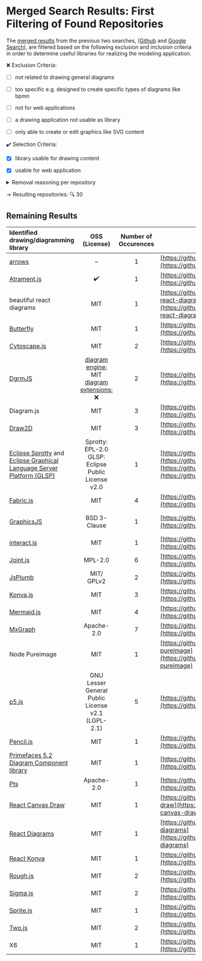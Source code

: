 # Merged Search Results: First Filtering of Found Repositories 

The [merged results](0_merged_results.md) from the previous two searches, ([Github](Github/README.md) and [Google Search](Google/README.md)), are filtered based on the following exclusion and inclusion criteria in order to determine useful libraries for realizing the modeling application.  

:x: Exclusion Criteria:
- [ ] not related to drawing general diagrams
- [ ] too specific e.g. designed to create specific types of diagrams like bpmn
- [ ] not for web applications
- [ ] a drawing application not usable as library
- [ ] only able to create or edit graphics like SVG content


:heavy_check_mark: Selection Criteria:
- [x] library usable for drawing content
- [x] usable for web application



<details><summary>Removal reasoning per repository</summary>

The following table lists for every repository the reason(s) why it will not be further considered as an option for the later evaluation and integration into the modeling application. 

&#8594; Removed repositories :mag: 60

<ins>Legend:</ins>&nbsp;&nbsp;&nbsp;&nbsp;&nbsp; :negative_squared_cross_mark: Negative remark &nbsp;&nbsp;&nbsp;  :black_square_button: Neutral remark

| <div align="center">Identified drawing/diagramming library</div>                                                                                                  | <div align="center">Repository URL</div>                                                                                                                                                  | <div align="center">Removal Reasons</div>                                                                                                                                                                                   |
| :---------------------------------------------------------------------------------------------------------------------------------------------------------------- | :---------------------------------------------------------------------------------------------------------------------------------------------------------------------------------------- | :-------------------------------------------------------------------------------------------------------------------------------------------------------------------------------------------------------------------------- |
| [amCharts](https://www.amcharts.com/)                                                                                                                             | Newest version: [https://github.com/amcharts/amcharts5](https://github.com/amcharts/amcharts5)</br>Latest: [https://github.com/amcharts/amcharts4](https://github.com/amcharts/amcharts4) | :negative_squared_cross_mark: creating charts for data visualization</br>&#8594; not usable for modeling application                                                                                                        |
| [anime.js](https://animejs.com/)                                                                                                                                  | [https://github.com/juliangarnier/anime/](https://github.com/juliangarnier/anime/)                                                                                                        | :negative_squared_cross_mark: animation library</br>&#8594; not usable for modeling application                                                                                                                             |
| [APEXCHARTS.js](https://apexcharts.com/)                                                                                                                          | [https://github.com/apexcharts/apexcharts.js](https://github.com/apexcharts/apexcharts.js)                                                                                                | :negative_squared_cross_mark: for data visualization: build interactive charts</br> &#8594; not usable for modeling application                                                                                             |
| [Arkit](https://arkit.pro)                                                                                                                                        | [https://github.com/dyatko/arkit](https://github.com/dyatko/arkit)                                                                                                                        | :negative_squared_cross_mark: visualize certain codebases as architecture diagrams</br>&#8594;  not usable for modeling application                                                                                         |
| [babylon.js](https://www.babylonjs.com/)                                                                                                                          | [https://github.com/BabylonJS/Babylon.js](https://github.com/BabylonJS/Babylon.js)                                                                                                        | :negative_squared_cross_mark: web rendering engine</br> &#8594; not modeling related</br>&#8594;  not usable for modeling application                                                                                       |
| [bpmn-js](https://bpmn.io/toolkit/bpmn-js/)                                                                                                                       | [https://github.com/bpmn-io/bpmn-js](https://github.com/bpmn-io/bpmn-js)                                                                                                                  | :negative_squared_cross_mark:  create and embed BPMN diagrams (viewer and editor)</br>&#8594; too specific</br>&#8594; not helpful for modeling application                                                                 |
| [C3.js](https://c3js.org/)                                                                                                                                        | [https://github.com/c3js/c3](https://github.com/c3js/c3)                                                                                                                                  | :black_square_button: uses D3</br>:negative_squared_cross_mark: data visualization: creating data charts</br>&#8594; not usable for modeling application                                                                    |
| [Chart.js](https://www.chartjs.org/)                                                                                                                              | [https://github.com/chartjs/Chart.js](https://github.com/chartjs/Chart.js)                                                                                                                | :negative_squared_cross_mark: for creating charts</br> &#8594; not usable for modeling application                                                                                                                          |
| [Chartist.js](https://gionkunz.github.io/chartist-js/)                                                                                                            | [https://github.com/gionkunz/chartist-js](https://github.com/gionkunz/chartist-js)                                                                                                        | :negative_squared_cross_mark: for creating charts</br> &#8594; not usable for modeling application                                                                                                                          |
| [D3.js](https://d3js.org/)                                                                                                                                        | [https://github.com/d3/d3](https://github.com/d3/d3)                                                                                                                                      | :negative_squared_cross_mark: data visualization: data-based document manipulation</br>&#8594; not usable for modeling application                                                                                          |
| dagre-d3                                                                                                                                                          | [https://github.com/dagrejs/dagre](https://github.com/dagrejs/dagre)                                                                                                                      | :negative_squared_cross_mark: directed graph layout engine</br>&#8594; too specific</br>&#8594; not helpful for modeling application                                                                                        |
| [dmn-js](https://bpmn.io/toolkit/dmn-js/)                                                                                                                         | [https://github.com/bpmn-io/dmn-js](https://github.com/bpmn-io/dmn-js)                                                                                                                    | :negative_squared_cross_mark: create and draw DMN decision tables (viewer and editor)</br>&#8594;  not usable for modeling application                                                                                      |
| [Dygraphs](https://dygraphs.com/)                                                                                                                                 | [https://github.com/danvk/dygraphs](https://github.com/danvk/dygraphs)                                                                                                                    | :negative_squared_cross_mark: data visualization: for interactive visualization of time series</br>&#8594; not usable for modeling application                                                                              |
| [ElectronJs](https://www.electronjs.org/)                                                                                                                         | [https://github.com/electron/electron](https://github.com/electron/electron)                                                                                                              | :negative_squared_cross_mark: for building desktop applications</br> &#8594; not web-based</br>&#8594; not usable for modeling application                                                                                  |
| [Flot](http://www.flotcharts.org/)                                                                                                                                | [https://github.com/flot/flot](https://github.com/flot/flot)                                                                                                                              | :negative_squared_cross_mark: plotting library</br>&#8594; not usable for modeling application                                                                                                                              |
| [Flowchart](http://flowchart.js.org/)                                                                                                                             | [https://github.com/adrai/flowchart.js](https://github.com/adrai/flowchart.js)                                                                                                            | :negative_squared_cross_mark: syntax-based flow chart drawing</br>&#8594; too specific</br>&#8594; not helpful for modeling application                                                                                     |
| [Flowpoints.js](https://mariusbrataas.github.io/flowpoints.js/?p=#00fff2_#0c00ff_4_3_0&Click%s0me%s0once&n&a&_1&Click%s0me%s0too&n&l&_2&Watch%s0the%s0magic&n&w&) | [https://github.com/mariusbrataas/flowpoints.js](https://github.com/mariusbrataas/flowpoints.js)                                                                                          | :negative_squared_cross_mark: for creating flowcharts and diagrams</br>&#8594; too specific</br>&#8594; not helpful for modeling application                                                                                |
| [form-js](https://bpmn.io/toolkit/form-js/)                                                                                                                       | [https://github.com/bpmn-io/form-js](https://github.com/bpmn-io/form-js)                                                                                                                  | :negative_squared_cross_mark: for visually editing and embeding JSON-based forms</br>&#8594;  not usable for modeling application                                                                                           |
| [Google Charts](https://developers.google.com/chart)                                                                                                              | [https://github.com/google/charts](https://github.com/google/charts)                                                                                                                      | :negative_squared_cross_mark: for creating charts</br>&#8594; not usable for modeling application                                                                                                                           |
| hex13/javascript-visual-explanations                                                                                                                              | [https://github.com/hex13/javascript-visual-explanations](https://github.com/hex13/javascript-visual-explanations)                                                                        | :negative_squared_cross_mark: visual explanations of JS/frontent ecosystem concepts</br>&#8594;  not usable for modeling application                                                                                        |
| [JS Sequence Diagrams](https://bramp.github.io/js-sequence-diagrams/)                                                                                             | [https://github.com/bramp/js-sequence-diagrams](https://github.com/bramp/js-sequence-diagrams)                                                                                            | :negative_squared_cross_mark: text-based drawing of UML sequence diagrams</br>&#8594; too specific</br>&#8594; not helpful for modeling application                                                                         |
| [Jspaint](https://jspaint.app/#local:19e5feb9621c2)                                                                                                               | [https://github.com/1j01/jspaint](https://github.com/1j01/jspaint)                                                                                                                        | :negative_squared_cross_mark: application not drawing library</br>&#8594; not usable for modeling application                                                                                                               |
| [JSXGraph](https://jsxgraph.uni-bayreuth.de/wp/index.html)                                                                                                        | [https://github.com/jsxgraph/jsxgraph](https://github.com/jsxgraph/jsxgraph)                                                                                                              | :negative_squared_cross_mark: mathematics related: geometry, function plotting etc.</br>&#8594;  not usable for modeling application                                                                                        |
| [Kendo UI](https://www.telerik.com/kendo-ui)                                                                                                                      | [https://github.com/telerik/kendo-ui-core](https://github.com/telerik/kendo-ui-core)                                                                                                      | :negative_squared_cross_mark: most drawing items not part of open-source Core API</br>&#8594; not usable for modeling application                                                                                           |
| [Lazy Line Painter](http://lazylinepainter.info/)                                                                                                                 | [https://github.com/camoconnell/lazy-line-painter](https://github.com/camoconnell/lazy-line-painter)                                                                                      | :negative_squared_cross_mark: for SVG path animation</br>&#8594; not helpful for modeling application                                                                                                                       |
| [Leaflet Geoman](https://geoman.io/leaflet-geoman)                                                                                                                | [https://github.com/geoman-io/leaflet-geoman](https://github.com/geoman-io/leaflet-geoman)                                                                                                | :negative_squared_cross_mark: related to maps: for drawing and editing geometry layers</br>&#8594; not usable for modeling application                                                                                      |
| [Leaflet.js](https://leafletjs.com/)                                                                                                                              | [https://github.com/Leaflet/Leaflet](https://github.com/Leaflet/Leaflet)                                                                                                                  | :negative_squared_cross_mark: maps related: creating mobile-friendly maps</br> &#8594; not usable for modeling application                                                                                                  |
| [Mapbox Gl Draw](https://docs.mapbox.com/mapbox-gl-js/example/mapbox-gl-draw/)                                                                                    | [https://github.com/mapbox/mapbox-gl-draw](https://github.com/mapbox/mapbox-gl-draw)                                                                                                      | :negative_squared_cross_mark: maps related: add drawing and editing features</br>&#8594;  not usable for modeling application                                                                                               |
| [Mapbox GL JS](https://docs.mapbox.com/mapbox-gl-js/guides/)                                                                                                      | [https://github.com/mapbox/mapbox-gl-js](https://github.com/mapbox/mapbox-gl-js)                                                                                                          | :negative_squared_cross_mark: maps related: for customizable and interactive vector maps</br>&#8594; not usable for modeling application                                                                                    |
| [MathBox](https://acko.net/blog/making-mathbox/)                                                                                                                  | v1: [https://github.com/unconed/MathBox.js](https://github.com/unconed/MathBox.js)</br>v2: [https://github.com/unconed/mathbox](https://github.com/unconed/mathbox)                       | :black_square_button: uses Three.js</br>:negative_squared_cross_mark: for math diagrams</br>&#8594;  not usable for modeling application                                                                                    |
| [MathJax](https://www.mathjax.org/)                                                                                                                               | [https://github.com/mathjax/MathJax-src](https://github.com/mathjax/MathJax-src)                                                                                                          | :negative_squared_cross_mark: display engine for mathematics</br>&#8594; not usable for modeling application                                                                                                                |
| [MetricsGraphics](http://metricsgraphicsjs.org/)                                                                                                                  | [https://github.com/metricsgraphics/metrics-graphics](https://github.com/metricsgraphics/metrics-graphics)                                                                                | :black_square_button: uses D3</br>:negative_squared_cross_mark: data visualization: for time-series data</br>&#8594; not usable for modeling application                                                                    |
| [mo.js](https://mojs.github.io/)                                                                                                                                  | [https://github.com/mojs/mojs](https://github.com/mojs/mojs)                                                                                                                              | :negative_squared_cross_mark: animation library</br>&#8594; not usable for modeling application                                                                                                                             |
| NodeJs                                                                                                                                                            | [https://github.com/AlaaMezian/NodeJs-backend-structure](https://github.com/AlaaMezian/NodeJs-backend-structure)                                                                          | :negative_squared_cross_mark: examples for good practices for Node JS</br>&#8594;  not usable for modeling application                                                                                                      |
| [Nomnoml](https://www.nomnoml.com/)                                                                                                                               | [https://github.com/skanaar/nomnoml](https://github.com/skanaar/nomnoml)                                                                                                                  | :negative_squared_cross_mark: syntax-based UML drawing</br>&#8594; too specific</br>&#8594; not helpful for modeling application                                                                                            |
| Octopus                                                                                                                                                           | [https://github.com/livechat/octopus](https://github.com/livechat/octopus)                                                                                                                | :black_square_button: uses flowchart.js</br>:negative_squared_cross_mark: for creating internal wiki page</br>&#8594;  not usable for modeling application                                                                  |
| Ontodia                                                                                                                                                           | [https://github.com/metaphacts/ontodia](https://github.com/metaphacts/ontodia)                                                                                                            | :negative_squared_cross_mark: data visualization: explore, navigate, visualize data in form of interactive graphs</br>&#8594; not usable for modeling application                                                           |
| [OpenLayers](https://openlayers.org/)                                                                                                                             | [https://github.com/openlayers/openlayers](https://github.com/openlayers/openlayers)                                                                                                      | :negative_squared_cross_mark: maps related: for creating interactive maps</br> &#8594; not usable for modeling application                                                                                                  |
| [OS.js](https://www.os-js.org/)                                                                                                                                   | [https://github.com/os-js/OS.js](https://github.com/os-js/OS.js)                                                                                                                          | :negative_squared_cross_mark: create web desktop platform</br>&#8594; not usable for modeling application                                                                                                                   |
| [Paper.js](http://paperjs.org/)                                                                                                                                   | [https://github.com/paperjs/paper.js](https://github.com/paperjs/paper.js)                                                                                                                | :negative_squared_cross_mark: for scripting vector graphics</br> &#8594; not helpful for modeling application                                                                                                               |
| PatternifyJS                                                                                                                                                      | [https://github.com/Badacadabra/JavaScript-Design-Patterns](https://github.com/Badacadabra/JavaScript-Design-Patterns)                                                                    | :negative_squared_cross_mark: explanation of JS design patterns</br>&#8594;  not usable for modeling application                                                                                                            |
| [Pencil](http://pencil.evolus.vn/)                                                                                                                                | [https://github.com/evolus/pencil](https://github.com/evolus/pencil)                                                                                                                      | :black_square_button: uses Electron runtime</br>:negative_squared_cross_mark: desktop application for easy GUI prototyping</br>&#8594; no library</br>&#8594; not web-based</br>&#8594; not usable for modeling application |
| Pinker                                                                                                                                                            | [https://github.com/WithoutHaste/Pinker](https://github.com/WithoutHaste/Pinker)                                                                                                          | :negative_squared_cross_mark: render syntax-based code/class diagrams (e.g. UML diagrams)</br>&#8594; not helpful for modeling application                                                                                  |
| [Querylizer](https://querylizer.vercel.app/)                                                                                                                      | [https://github.com/FourDivs/Querylizer](https://github.com/FourDivs/Querylizer)                                                                                                          | :negative_squared_cross_mark: for creating database diagrams and converting to code</br>&#8594;  not usable for modeling application                                                                                        |
| [Raphaël](https://dmitrybaranovskiy.github.io/raphael/)                                                                                                           | [https://github.com/DmitryBaranovskiy/raphael](https://github.com/DmitryBaranovskiy/raphael)                                                                                              | :negative_squared_cross_mark: for creating charts, image crop and rotate widgets</br> &#8594; not usable for modeling application                                                                                           |
| [React Sketch](http://tbolis.github.io/showcase/react-sketch/)                                                                                                    | [https://github.com/tbolis/react-sketch](https://github.com/tbolis/react-sketch)                                                                                                          | :black_square_button: using Fabric.js</br>:negative_squared_cross_mark: sketching tool not library</br>&#8594; not usable for modeling application                                                                          |
| [Snap.svg](http://snapsvg.io/)                                                                                                                                    | [https://github.com/adobe-webplatform/Snap.svg](https://github.com/adobe-webplatform/Snap.svg)                                                                                            | :negative_squared_cross_mark: for creating, handling and animating SVGs</br> &#8594; not usable for modeling application                                                                                                    |
| Source Map library                                                                                                                                                | [https://github.com/mozilla/source-map](https://github.com/mozilla/source-map)                                                                                                            | :negative_squared_cross_mark: for creating source maps</br>&#8594; not modeling</br>related</br>&#8594; not usable for modeling application                                                                                 |
| [State.js](https://steelbreeze.net/state/)                                                                                                                        | [https://github.com/steelbreeze/state](https://github.com/steelbreeze/state)                                                                                                              | :negative_squared_cross_mark: for modeling and executing state machines</br>&#8594; too specific</br>&#8594; not helpful for modeling application                                                                           |
| [SVG.js](https://svgjs.dev/docs/3.0/)                                                                                                                             | [https://github.com/svgdotjs/svg.js](https://github.com/svgdotjs/svg.js)                                                                                                                  | :negative_squared_cross_mark: for SVG animation and manipulation</br> &#8594; not usable for modeling application                                                                                                           |
| svg2pdf.js                                                                                                                                                        | [https://github.com/yWorks/svg2pdf.js](https://github.com/yWorks/svg2pdf.js)                                                                                                              | :negative_squared_cross_mark: convert SVG to PDF</br>&#8594;  not usable for modeling application                                                                                                                           |
| [Theatre.js](https://www.theatrejs.com/)                                                                                                                          | [https://github.com/theatre-js/theatre](https://github.com/theatre-js/theatre)                                                                                                            | :negative_squared_cross_mark: animation library</br>&#8594; not usable for modeling application                                                                                                                             |
| [Three.js](https://threejs.org/)                                                                                                                                  | [https://github.com/mrdoob/three.js/](https://github.com/mrdoob/three.js/)                                                                                                                | :negative_squared_cross_mark: for 3D content</br>&#8594; not helpful for modeling application                                                                                                                               |
| [Tldraw](https://www.tldraw.com/)                                                                                                                                 | [https://github.com/Tldraw/Tldraw](https://github.com/Tldraw/Tldraw)                                                                                                                      | :negative_squared_cross_mark: integratable drawing application but no library</br>&#8594; very limited options</br>&#8594; not usable for modeling application                                                              |
| [TogetherJS](https://togetherjs.com/)                                                                                                                             | [https://github.com/jsfiddle/togetherjs](https://github.com/jsfiddle/togetherjs)                                                                                                          | :negative_squared_cross_mark: library for collaboration features</br>&#8594; not usable for modeling application                                                                                                            |
| [Treant.js](https://fperucic.github.io/treant-js/?ref=hackernoon.com)                                                                                             | [https://github.com/fperucic/treant-js](https://github.com/fperucic/treant-js)                                                                                                            | :black_square_button: uses Raphaël.js</br>:negative_squared_cross_mark: for drawing tree diagrams</br>&#8594; too specific</br>&#8594; not helpful for modeling application                                                 |
| Treeviz                                                                                                                                                           | [https://github.com/PierreCapo/treeviz](https://github.com/PierreCapo/treeviz)                                                                                                            | :negative_squared_cross_mark: represent JSON-based tree diagrams</br>&#8594;  not usable for modeling application                                                                                                           |
| Venn.js                                                                                                                                                           | [https://github.com/benfred/venn.js](https://github.com/benfred/venn.js)                                                                                                                  | :negative_squared_cross_mark: for creating venn or euler diagrams</br>&#8594; not helpful for modeling application                                                                                                          |
| [VexFlow](https://www.vexflow.com/)                                                                                                                               | [https://github.com/0xfe/vexflow](https://github.com/0xfe/vexflow)                                                                                                                        | :negative_squared_cross_mark: for rendering music notations</br>&#8594; not usable for modeling application                                                                                                                 |
| vis.js                                                                                                                                                            | [https://github.com/almende/vis](https://github.com/almende/vis)                                                                                                                          | :negative_squared_cross_mark: for data visualization</br>&#8594; not usable for modeling application                                                                                                                        |

</details>

&#8594; Resulting repositories: :mag: 30

## Remaining Results

| Identified drawing/diagramming library                                                                                                                      |                             OSS (License)                             | Number of Occurences | <div align="center">Repository URL</div>                                                                                                                  |       Github Stars        |          Forks           | <div align="center">Latest Version (Release/Tag)</div>         |                Latest Commit                 |
| :---------------------------------------------------------------------------------------------------------------------------------------------------------- | :-------------------------------------------------------------------: | :------------------: | :-------------------------------------------------------------------------------------------------------------------------------------------------------- | :-----------------------: | :----------------------: | :------------------------------------------------------------- | :------------------------------------------: |
| [arrows](http://www.apcjones.com/arrows/)                                                                                                                   |                                   –                                   |          1           | [https://github.com/apcj/arrows](https://github.com/apcj/arrows)                                                                                          |            330            |           115            | –                                                              |                 Jan 2, 2021                  |
| [Atrament.js](https://www.fiala.space/atrament.js/demo/)                                                                                                    |                          :heavy_check_mark:                           |          1           | [https://github.com/jakubfiala/atrament.js](https://github.com/jakubfiala/atrament.js)                                                                    |           1179            |           114            | v2.0.0 (Sep 12, 2021)                                          |                 Sep 12, 2021                 |
| beautiful react diagrams                                                                                                                                    |                                  MIT                                  |          1           | [https://github.com/antonioru/beautiful-react-diagrams](https://github.com/antonioru/beautiful-react-diagrams)                                            |           2365            |           139            | –                                                              |                 Oct 4, 2021                  |
| [Butterfly](https://butterfly-dag.gitee.io/butterfly-dag/home)                                                                                              |                                  MIT                                  |          1           | [https://github.com/alibaba/butterfly](https://github.com/alibaba/butterfly)                                                                              |           2710            |           401            | –                                                              |                 Mar 30, 2022                 |
| [Cytoscape.js](https://js.cytoscape.org/)                                                                                                                   |                                  MIT                                  |          2           | [https://github.com/cytoscape/cytoscape.js](https://github.com/cytoscape/cytoscape.js)                                                                    |           8301            |           1507           | v3.21.0 (Feb 7, 2022)                                          |                 Mar 31, 2022                 |
| [DgrmJS](https://app.dgrm.net/)                                                                                                                             | <ins>diagram engine:</ins> MIT</br><ins>diagram extensions:</ins> :x: |          2           | [https://github.com/AlexeyBoiko/DgrmJS](https://github.com/AlexeyBoiko/DgrmJS)                                                                            |            214            |            12            | –                                                              |                 Mar 31, 2022                 |
| Diagram.js                                                                                                                                                  |                                  MIT                                  |          3           | [https://github.com/bpmn-io/diagram-js](https://github.com/bpmn-io/diagram-js)                                                                            |           1142            |           353            | v8.2.1 (Mar 24, 2022)                                          |                 Mar 28, 2022                 |
| [Draw2D](https://freegroup.github.io/draw2d/#/examples)                                                                                                     |                                  MIT                                  |          3           | [https://github.com/freegroup/draw2d](https://github.com/freegroup/draw2d)                                                                                |            604            |           194            | v1.0.38 (Jul 8, 2020)                                          |                 Aug 31, 2020                 |
| [Eclipse Sprotty](https://projects.eclipse.org/projects/ecd.sprotty) and [Eclipse Graphical Language Server Platform (GLSP)](https://www.eclipse.org/glsp/) |        Sprotty: EPL-2.0</br>GLSP: Eclipse Public License v2.0         |          1           | [https://github.com/eclipse/sprotty](https://github.com/eclipse/sprotty)</br>[https://github.com/eclipse-glsp/glsp](https://github.com/eclipse-glsp/glsp) | Sprotty: 417</br>GLSP: 97 | Sprotty: 60</br>GLSP: 19 | Sprotty: v0.11.0 (Nov 30, 2021)</br>GLSP: 0.8.0 (Nov 11, 2020) | Sprotty: Mar 25, 2022</br>GLSP: Mar 24, 2022 |
| [Fabric.js](http://fabricjs.com/)                                                                                                                           |                                  MIT                                  |          4           | [https://github.com/fabricjs/fabric.js](https://github.com/fabricjs/fabric.js)                                                                            |           21429           |           3021           | Version 5.2.1 (Feb 21, 2022)                                   |                 Apr 2, 2022                  |
| [GraphicsJS](http://www.graphicsjs.org/)                                                                                                                    |                             BSD 3-Clause                              |          1           | [https://github.com/anychart/graphicsjs](https://github.com/anychart/graphicsjs)                                                                          |            952            |            74            | v1.4.2 (May 19, 2021)                                          |                 May 19, 2021                 |
| [interact.js](https://interactjs.io/)                                                                                                                       |                                  MIT                                  |          1           | [https://github.com/taye/interact.js](https://github.com/taye/interact.js)                                                                                |           10773           |           750            | v1.10.11 (Mar 31, 2021)                                        |                 Mar 31, 2022                 |
| [Joint.js](https://www.jointjs.com/opensource)                                                                                                              |                                MPL-2.0                                |          6           | [https://github.com/clientIO/joint](https://github.com/clientIO/joint)                                                                                    |           3560            |           792            | v3.5.4 (Mar 4, 2022)                                           |                 Mar 31, 2022                 |
| [JsPlumb](https://jsplumbtoolkit.com/community)                                                                                                             |                              MIT/ GPLv2                               |          2           | [https://github.com/jsplumb/jsplumb](https://github.com/jsplumb/jsplumb)                                                                                  |           6915            |           1414           | 5.5.3 (Apr 1, 2022)                                            |                 Apr 1, 2022                  |
| [Konva.js](https://konvajs.org/)                                                                                                                            |                                  MIT                                  |          3           | [https://github.com/konvajs/konva](https://github.com/konvajs/konva)                                                                                      |           7348            |           671            | 8.3.5 (Mar 21, 2022)                                           |                 Mar 21, 2022                 |
| [Mermaid.js](https://mermaid-js.github.io/mermaid/#/)                                                                                                       |                                  MIT                                  |          4           | [https://github.com/mermaid-js/mermaid](https://github.com/mermaid-js/mermaid)                                                                            |           45892           |           3347           | 8.14.0 (Feb 10, 2022)                                          |                 Mar 31, 2022                 |
| [MxGraph](https://jgraph.github.io/mxgraph/)                                                                                                                |                              Apache-2.0                               |          7           | [https://github.com/jgraph/mxgraph](https://github.com/jgraph/mxgraph)                                                                                    |           6333            |           1829           | v4.2.2 (Oct 28, 2020)                                          |                 Nov 13, 2020                 |
| Node Pureimage                                                                                                                                              |                                  MIT                                  |          1           | [https://github.com/joshmarinacci/node-pureimage](https://github.com/joshmarinacci/node-pureimage)                                                        |            327            |            80            | –                                                              |                 Dec 12, 2021                 |
| [p5.js](https://p5js.org/)                                                                                                                                  |           GNU Lesser General Public License v2.1 (LGPL-2.1)           |          5           | [https://github.com/processing/p5.js](https://github.com/processing/p5.js)                                                                                |           17216           |           2633           | v1.4.1 (Feb 3, 2022)                                           |                 Apr 2, 2022                  |
| [Pencil.js](https://pencil.js.org/)                                                                                                                         |                                  MIT                                  |          1           | [https://github.com/pencil-js/pencil.js](https://github.com/pencil-js/pencil.js)                                                                          |            231            |            20            | v2.4.0 (Feb 11, 2022)                                          |                 Feb 11, 2022                 |
| [Primefaces 5.2 Diagram Component library](https://www.primefaces.org/diagram-component/)                                                                   |                                  MIT                                  |          1           | [https://github.com/primefaces/primefaces](https://github.com/primefaces/primefaces)                                                                      |           1461            |           667            | 11.0.0 (Dec 9, 2021)                                           |                 Apr 2, 2022                  |
| [Pts](https://ptsjs.org/)                                                                                                                                   |                              Apache-2.0                               |          1           | [https://github.com/williamngan/pts](https://github.com/williamngan/pts)                                                                                  |           4724            |           169            | v0.10.2 (Feb 19, 2021)                                         |                 Mar 9, 2022                  |
| [React Canvas Draw](https://embiem.github.io/react-canvas-draw/)                                                                                            |                                  MIT                                  |          1           | [https://github.com/embiem/react-canvas-draw](https://github.com/embiem/react-canvas-draw)                                                                |            671            |           234            | v1.2.1 (Nov 8, 2021)                                           |                 Nov 8, 2021                  |
| [React Diagrams](http://projectstorm.cloud/react-diagrams/?path=/story/simple-usage--canvas-drag)                                                           |                                  MIT                                  |          1           | [https://github.com/projectstorm/react-diagrams](https://github.com/projectstorm/react-diagrams)                                                          |           6808            |           1007           | v6.7.0 (Feb 7, 2022)                                           |                 Feb 7, 2022                  |
| [React Konva](https://konvajs.org/docs/react/)                                                                                                              |                                  MIT                                  |          1           | [https://github.com/konvajs/react-konva](https://github.com/konvajs/react-konva)                                                                          |           4455            |           210            | v16.8.6 (Mar 30, 2019)                                         |                 Mar 24, 2022                 |
| [Rough.js](https://roughjs.com/)                                                                                                                            |                                  MIT                                  |          2           | [https://github.com/rough-stuff/rough](https://github.com/rough-stuff/rough)                                                                              |           16808           |           540            | v3.1.0 (Mar 14, 2019)                                          |                 Dec 13, 2021                 |
| [Sigma.js](https://www.sigmajs.org/)                                                                                                                        |                                  MIT                                  |          2           | [https://github.com/jacomyal/sigma.js](https://github.com/jacomyal/sigma.js)                                                                              |           9819            |           1516           | v2.2.0 (Jan 26, 2022)                                          |                 Apr 1, 2022                  |
| [Sprite.js](http://spritejs.com/#/)                                                                                                                         |                                  MIT                                  |          1           | [https://github.com/spritejs/spritejs](https://github.com/spritejs/spritejs)                                                                              |           4825            |           313            | v3.6.0 (Apr 20, 2020)                                          |                 Jan 18, 2022                 |
| [Two.js](https://two.js.org/)                                                                                                                               |                                  MIT                                  |          2           | [https://github.com/jonobr1/two.js](https://github.com/jonobr1/two.js)                                                                                    |           7628            |           454            | v0.8.4 (Mar 30, 2022)                                          |                 Mar 30, 2022                 |
| X6                                                                                                                                                          |                                  MIT                                  |          1           | [https://github.com/antvis/X6](https://github.com/antvis/X6)                                                                                              |           3138            |           865            | @antv/x6@1.31.0 (Mar 23, 2022)                                 |                 Mar 27, 2020                 |